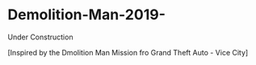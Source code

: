 # Demolition-Man-2019-

Under Construction

[Inspired by the Dmolition Man Mission fro Grand Theft Auto - Vice City]
